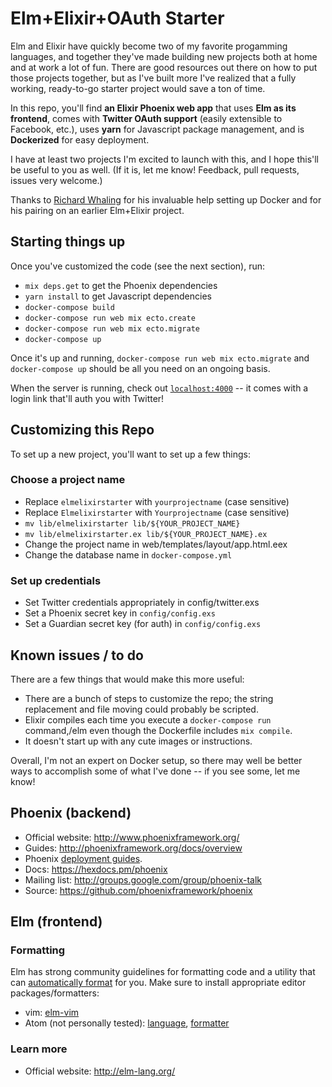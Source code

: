 # Elm+Elixir+OAuth Starter

Elm and Elixir have quickly become two of my favorite progamming languages, and together they've
made building new projects both at home and at work a lot of fun. There are good resources out
there on how to put those projects together, but as I've built more I've realized that a
fully working, ready-to-go starter project would save a ton of time.

In this repo, you'll find **an Elixir Phoenix web app** that uses **Elm as its frontend**, comes
with **Twitter OAuth support** (easily extensible to Facebook, etc.), uses **yarn** for Javascript
package management, and is **Dockerized** for easy deployment.

I have at least two projects I'm excited to launch with this, and I hope this'll be useful to
you as well. (If it is, let me know! Feedback, pull requests, issues very welcome.)

Thanks to [Richard Whaling](https://github.com/rwhaling) for his invaluable help setting up Docker
and for his pairing on an earlier Elm+Elixir project.

## Starting things up

Once you've customized the code (see the next section), run:

* `mix deps.get` to get the Phoenix dependencies
* `yarn install` to get Javascript dependencies
* `docker-compose build`
* `docker-compose run web mix ecto.create`
* `docker-compose run web mix ecto.migrate`
* `docker-compose up`

Once it's up and running, `docker-compose run web mix ecto.migrate` and `docker-compose up` should
be all you need on an ongoing basis.

When the server is running, check out [`localhost:4000`](http://localhost:4000) -- it comes with a
login link that'll auth you with Twitter!

## Customizing this Repo

To set up a new project, you'll want to set up a few things:

### Choose a project name

* Replace `elmelixirstarter` with `yourprojectname` (case sensitive)
* Replace `Elmelixirstarter` with `Yourprojectname` (case sensitive)
* `mv lib/elmelixirstarter lib/${YOUR_PROJECT_NAME}`
* `mv lib/elmelixirstarter.ex lib/${YOUR_PROJECT_NAME}.ex`
* Change the project name in web/templates/layout/app.html.eex
* Change the database name in `docker-compose.yml`

### Set up credentials
* Set Twitter credentials appropriately in config/twitter.exs
* Set a Phoenix secret key in `config/config.exs`
* Set a Guardian secret key (for auth) in `config/config.exs`


## Known issues / to do

There are a few things that would make this more useful:

* There are a bunch of steps to customize the repo; the string replacement and file moving could probably be scripted.
* Elixir compiles each time you execute a `docker-compose run` command,/elm even though the Dockerfile includes `mix compile`.
* It doesn't start up with any cute images or instructions.

Overall, I'm not an expert on Docker setup, so there may well be better ways to accomplish some of
what I've done -- if you see some, let me know!

## Phoenix (backend)

  * Official website: http://www.phoenixframework.org/
  * Guides: http://phoenixframework.org/docs/overview
  * Phoenix [deployment guides](http://www.phoenixframework.org/docs/deployment).
  * Docs: https://hexdocs.pm/phoenix
  * Mailing list: http://groups.google.com/group/phoenix-talk
  * Source: https://github.com/phoenixframework/phoenix

## Elm (frontend)

### Formatting

Elm has strong community guidelines for formatting code and a utility that can [automatically
format](https://github.com/avh4/elm-format) for you. Make sure to install appropriate editor
packages/formatters:

* vim: [elm-vim](https://github.com/ElmCast/elm-vim)
* Atom (not personally tested): [language](https://atom.io/packages/language-elm),
  [formatter](https://atom.io/packages/elm-format)

### Learn more

  * Official website: http://elm-lang.org/
